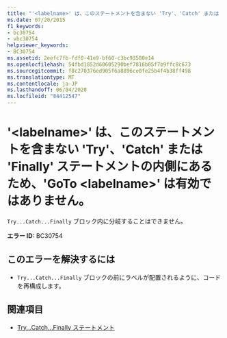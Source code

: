 ```yaml
---
title: "'<labelname>' は、このステートメントを含まない 'Try'、'Catch' または 'Finally' ステートメントの内側にあるため、'GoTo <labelname>' は有効ではありません。"
ms.date: 07/20/2015
f1_keywords:
- bc30754
- vbc30754
helpviewer_keywords:
- BC30754
ms.assetid: 2eefc7fb-fdf0-41e9-bf60-c3bc93580e14
ms.openlocfilehash: 54fbd1852d60605290bef7816b05f7b9ffc8c673
ms.sourcegitcommit: f8c270376ed905f6a8896ce0fe25b4f4b38ff498
ms.translationtype: MT
ms.contentlocale: ja-JP
ms.lasthandoff: 06/04/2020
ms.locfileid: "84412547"
---
```

# <a name="goto-labelname-is-not-valid-because-labelname-is-inside-a-try-catch-or-finally-statement-that-does-not-contain-this-statement"></a>'\<labelname>' は、このステートメントを含まない 'Try'、'Catch' または 'Finally' ステートメントの内側にあるため、'GoTo \<labelname>' は有効ではありません。
`Try...Catch...Finally` ブロック内に分岐することはできません。  
  
 **エラー ID:** BC30754  
  
## <a name="to-correct-this-error"></a>このエラーを解決するには  
  
- `Try...Catch...Finally` ブロックの前にラベルが配置されるように、コードを再構成します。  
  
## <a name="see-also"></a>関連項目

- [Try...Catch...Finally ステートメント](../language-reference/statements/try-catch-finally-statement.md)
